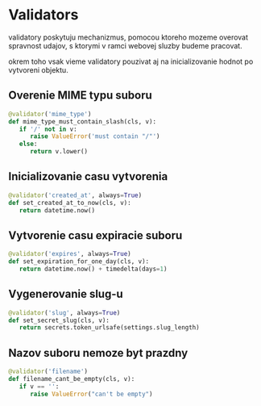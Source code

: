 # Validators

validatory poskytuju mechanizmus, pomocou ktoreho mozeme overovat spravnost udajov, s ktorymi v ramci webovej sluzby budeme pracovat.

okrem toho vsak vieme validatory pouzivat aj na inicializovanie hodnot po vytvoreni objektu.


## Overenie MIME typu suboru

```python
@validator('mime_type')
def mime_type_must_contain_slash(cls, v):
   if '/' not in v:
      raise ValueError('must contain "/"')
   else:
      return v.lower()
```


## Inicializovanie casu vytvorenia

```python
@validator('created_at', always=True)
def set_created_at_to_now(cls, v):
   return datetime.now()
```


## Vytvorenie casu expiracie suboru

```python
@validator('expires', always=True)
def set_expiration_for_one_day(cls, v):
   return datetime.now() + timedelta(days=1)
```


## Vygenerovanie slug-u

```python
@validator('slug', always=True)
def set_secret_slug(cls, v):
   return secrets.token_urlsafe(settings.slug_length)
```


## Nazov suboru nemoze byt prazdny

```python
@validator('filename')
def filename_cant_be_empty(cls, v):
   if v == '':
      raise ValueError("can't be empty")
```
